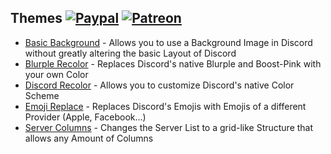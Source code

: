 ## Themes [![Paypal][paypal-badge]][paypal-link] [![Patreon][patreon-badge]][patreon-link]

[paypal-badge]: https://img.shields.io/badge/Paypal-Donate!-%23003087.svg?logo=paypal&style=flat
[paypal-link]: https://paypal.me/MircoWittrien

[patreon-badge]: https://img.shields.io/badge/Patreon-Support!-%23F96854.svg?logo=patreon&style=flat
[patreon-link]: https://patreon.com/MircoWittrien

 - [Basic Background](https://github.com/mwittrien/BetterDiscordAddons/tree/master/Themes/BasicBackground) - Allows you to use a Background Image in Discord without greatly altering the basic Layout of Discord
 - [Blurple Recolor](https://github.com/mwittrien/BetterDiscordAddons/tree/master/Themes/BlurpleRecolor) - Replaces Discord's native Blurple and Boost-Pink with your own Color
 - [Discord Recolor](https://github.com/mwittrien/BetterDiscordAddons/tree/master/Themes/DiscordRecolor) - Allows you to customize Discord's native Color Scheme
 - [Emoji Replace](https://github.com/mwittrien/BetterDiscordAddons/tree/master/Themes/EmojiReplace) - Replaces Discord's Emojis with Emojis of a different Provider (Apple, Facebook...)
 - [Server Columns](https://github.com/mwittrien/BetterDiscordAddons/tree/master/Themes/ServerColumns) - Changes the Server List to a grid-like Structure that allows any Amount of Columns
